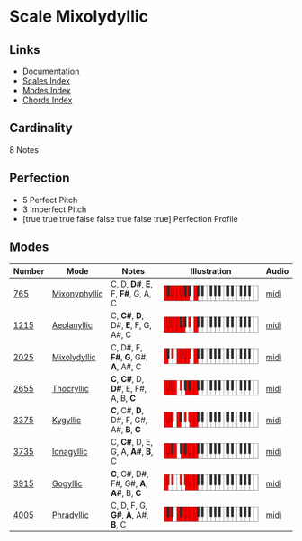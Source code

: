 # Scale Mixolydyllic

## Links

- [Documentation](README.md)
- [Scales Index](Scales.md)
- [Modes Index](Modes.md)
- [Chords Index](Chords.md)

## Cardinality

8 Notes

## Perfection

- 5 Perfect Pitch
- 3 Imperfect Pitch
- [true true true false false true false true] Perfection Profile

## Modes

| Number | Mode | Notes | Illustration | Audio |
|--------|------|-------|--------------|-------|
| [765](https://ianring.com/musictheory/scales/765) | [Mixonyphyllic](ModeMixonyphyllic.md) | C, D, **D#**, **E**, F, **F#**, G, A, C | ![CNaturalMixonyphyllic](ModeCNaturalMixonyphyllic.png) | [midi](https://github.com/edipermadi/music/blob/main/docs/ModeCNaturalMixonyphyllic.mid?raw=true) | 
| [1215](https://ianring.com/musictheory/scales/1215) | [Aeolanyllic](ModeAeolanyllic.md) | C, **C#**, **D**, D#, **E**, F, G, A#, C | ![CNaturalAeolanyllic](ModeCNaturalAeolanyllic.png) | [midi](https://github.com/edipermadi/music/blob/main/docs/ModeCNaturalAeolanyllic.mid?raw=true) | 
| [2025](https://ianring.com/musictheory/scales/2025) | [Mixolydyllic](ModeMixolydyllic.md) | C, D#, F, **F#**, **G**, G#, **A**, A#, C | ![CNaturalMixolydyllic](ModeCNaturalMixolydyllic.png) | [midi](https://github.com/edipermadi/music/blob/main/docs/ModeCNaturalMixolydyllic.mid?raw=true) | 
| [2655](https://ianring.com/musictheory/scales/2655) | [Thocryllic](ModeThocryllic.md) | **C**, **C#**, D, **D#**, E, F#, A, B, **C** | ![CNaturalThocryllic](ModeCNaturalThocryllic.png) | [midi](https://github.com/edipermadi/music/blob/main/docs/ModeCNaturalThocryllic.mid?raw=true) | 
| [3375](https://ianring.com/musictheory/scales/3375) | [Kygyllic](ModeKygyllic.md) | **C**, C#, **D**, D#, F, G#, A#, **B**, **C** | ![CNaturalKygyllic](ModeCNaturalKygyllic.png) | [midi](https://github.com/edipermadi/music/blob/main/docs/ModeCNaturalKygyllic.mid?raw=true) | 
| [3735](https://ianring.com/musictheory/scales/3735) | [Ionagyllic](ModeIonagyllic.md) | C, **C#**, D, E, G, A, **A#**, **B**, C | ![CNaturalIonagyllic](ModeCNaturalIonagyllic.png) | [midi](https://github.com/edipermadi/music/blob/main/docs/ModeCNaturalIonagyllic.mid?raw=true) | 
| [3915](https://ianring.com/musictheory/scales/3915) | [Gogyllic](ModeGogyllic.md) | **C**, C#, D#, F#, G#, **A**, **A#**, B, **C** | ![CNaturalGogyllic](ModeCNaturalGogyllic.png) | [midi](https://github.com/edipermadi/music/blob/main/docs/ModeCNaturalGogyllic.mid?raw=true) | 
| [4005](https://ianring.com/musictheory/scales/4005) | [Phradyllic](ModePhradyllic.md) | C, D, F, G, **G#**, **A**, A#, **B**, C | ![CNaturalPhradyllic](ModeCNaturalPhradyllic.png) | [midi](https://github.com/edipermadi/music/blob/main/docs/ModeCNaturalPhradyllic.mid?raw=true) | 
